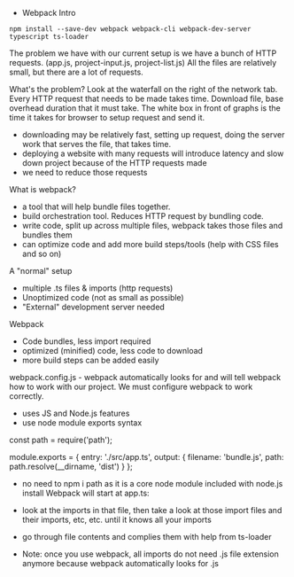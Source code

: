 - Webpack Intro

`npm install --save-dev webpack webpack-cli webpack-dev-server typescript ts-loader`

The problem we have with our current setup is we have a bunch of HTTP requests. (app.js, project-input.js, project-list.js)
All the files are relatively small, but there are a lot of requests.

What's the problem?
Look at the waterfall on the right of the network tab. Every HTTP request that needs to be made takes time. Download file, base overhead duration that it must take. The white box in front of graphs is the time it takes for browser to setup request and send it.

- downloading may be relatively fast, setting up request, doing the server work that serves the file, that takes time.
- deploying a website with many requests will introduce latency and slow down project because of the HTTP requests made
- we need to reduce those requests

What is webpack?

- a tool that will help bundle files together.
- build orchestration tool. Reduces HTTP request by bundling code.
- write code, split up across multiple files, webpack takes those files and bundles them
- can optimize code and add more build steps/tools (help with CSS files and so on)

A "normal" setup

- multiple .ts files & imports (http requests)
- Unoptimized code (not as small as possible)
- "External" development server needed

Webpack

- Code bundles, less import required
- optimized (minified) code, less code to download
- more build steps can be added easily

webpack.config.js - webpack automatically looks for and will tell webpack how to work with our project. We must configure webpack to work correctly.

- uses JS and Node.js features
- use node module exports syntax

const path = require('path');

module.exports = {
entry: './src/app.ts',
output: {
filename: 'bundle.js',
path: path.resolve(\_\_dirname, 'dist')
}
};

- no need to npm i path as it is a core node module included with node.js install
  Webpack will start at app.ts:

- look at the imports in that file, then take a look at those import files and their imports, etc, etc. until it knows all your imports
- go through file contents and complies them with help from ts-loader
- Note: once you use webpack, all imports do not need .js file extension anymore because webpack automatically looks for .js
